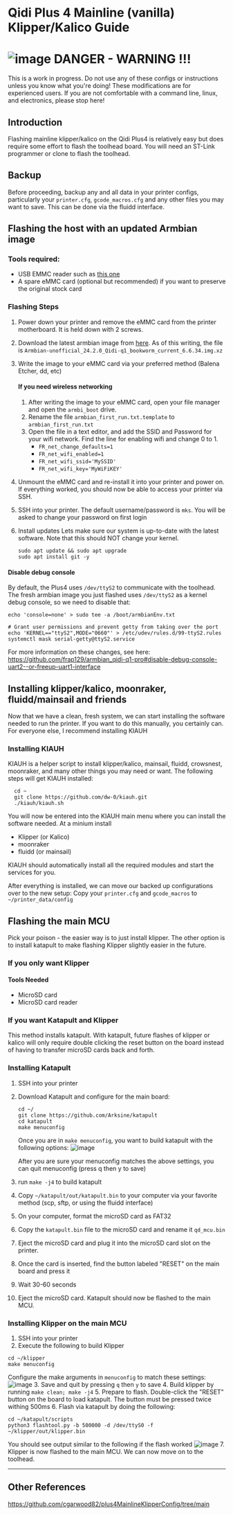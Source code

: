 # Qidi Plus 4 Mainline (vanilla) Klipper/Kalico Guide

# ![image](images/warning.gif) DANGER - WARNING !!!
This is a work in progress. Do not use any of these configs or instructions unless you know what you're doing!
These modifications are for experienced users. If you are not comfortable with a command line, linux, and electronics, please stop here!

## Introduction
Flashing mainline klipper/kalico on the Qidi Plus4 is relatively easy but does require some effort to flash the toolhead board. You will need an ST-Link programmer or clone to flash the toolhead.

## Backup
Before proceeding, backup any and all data in your printer configs, particularly your `printer.cfg`, `gcode_macros.cfg` and any other files
you may want to save. This can be done via the fluidd interface.

## Flashing the host with an updated Armbian image
### Tools required:
* USB EMMC reader such as [this one](https://www.amazon.com/Vacatga-Adapter-EMMC-Adapter-52-6x16x10mm-2-07x0-63x0-39in/dp/B0D1MY7943?gQT=1)
* A spare eMMC card (optional but recommended) if you want to preserve the original stock card

### Flashing Steps
1. Power down your printer and remove the eMMC card from the printer motherboard. It is held down with 2 screws.
2. Download the latest armbian image from [here](https://github.com/frap129/armbian_qidi-q1-pro/releases).
As of this writing, the file is `Armbian-unofficial_24.2.0_Qidi-q1_bookworm_current_6.6.34.img.xz`
3. Write the image to your eMMC card via your preferred method (Balena Etcher, dd, etc)

    #### If you need wireless networking
    1. After writing the image to your eMMC card, open your file manager and open the `armbi_boot` drive.
    2. Rename the file `armbian_first_run.txt.template` to `armbian_first_run.txt`
    3. Open the file in a text editor, and add the SSID and Password for your wifi network. Find the line for enabling wifi and change 0 to 1.
        * `FR_net_change_defaults=1`
        * `FR_net_wifi_enabled=1`
        * `FR_net_wifi_ssid='MySSID'`
        * `FR_net_wifi_key='MyWiFiKEY'`
4. Unmount the eMMC card and re-install it into your printer and power on. If everything worked, you should now be able to access your printer via SSH.
5. SSH into your printer. The default username/password is `mks`. You will be asked to change your password on first login
6. Install updates
    Lets make sure our system is up-to-date with the latest software. Note that this should NOT change your kernel.
    ```
    sudo apt update && sudo apt upgrade
    sudo apt install git -y
    ```

#### Disable debug console
By default, the Plus4 uses `/dev/ttyS2` to communicate with the toolhead. The fresh armbian image you just flashed uses `/dev/ttyS2` as a
kernel debug console, so we need to disable that:
```
echo 'console=none' > sudo tee -a /boot/armbianEnv.txt

# Grant user permissions and prevent getty from taking over the port
echo 'KERNEL=="ttyS2",MODE="0660"' > /etc/udev/rules.d/99-ttyS2.rules
systemctl mask serial-getty@ttyS2.service
```
For more information on these changes, see here: https://github.com/frap129/armbian_qidi-q1-pro#disable-debug-console-uart2--or-freeup-uart1-interface

## Installing klipper/kalico, moonraker, fluidd/mainsail and friends
Now that we have a clean, fresh system, we can start installing the software needed to run the printer. If you want to do this manually, you certainly can.
For everyone else, I recommend installing KIAUH
### Installing KIAUH
KIAUH is a helper script to install klipper/kalico, mainsail, fluidd, crowsnest, moonraker, and many other things you may need or want.
The following steps will get KIAUH installed:
```
  cd ~
  git clone https://github.com/dw-0/kiauh.git
  ./kiauh/kiauh.sh
```
You will now be entered into the KIAUH main menu where you can install the software needed. At a minium install
* Klipper (or Kalico)
* moonraker
* fluidd (or mainsail)

KIAUH should automatically install all the required modules and start the services for you.

After everything is installed, we can move our backed up configurations over to the new setup:
Copy your `printer.cfg` and `gcode_macros` to `~/printer_data/config`

## Flashing the main MCU
Pick your poison - the easier way is to just install klipper. The other option is to install katapult to make flashing Klipper slightly easier in the future.

### If you only want Klipper
#### Tools Needed
* MicroSD card
* MicroSD card reader

### If you want Katapult and Klipper

This method installs katapult. With katapult, future flashes of klipper or kalico will only require double clicking the reset button on the
board instead of having to transfer microSD cards back and forth.

### Installing Katapult

1. SSH into your printer
2. Download Katapult and configure for the main board:
    ```
    cd ~/
    git clone https://github.com/Arksine/katapult
    cd katapult
    make menuconfig
    ```
    Once you are in `make menuconfig`, you want to build katapult with the following options:
    ![image](images/katapult_mainmcu.png)

    After you are sure your menuconfig matches the above settings, you can quit menuconfig (press q then y to save)
3. run `make -j4` to build katapult
4. Copy `~/katapult/out/katapult.bin` to your computer via your favorite method (scp, sftp, or using the fluidd interface)
5. On your computer, format the microSD card as FAT32
6. Copy the `katapult.bin` file to the microSD card and rename it `qd_mcu.bin`
7. Eject the microSD card and plug it into the microSD card slot on the printer.
8. Once the card is inserted, find the button labeled "RESET" on the main board and press it
9. Wait 30-60 seconds
10. Eject the microSD card. Katapult should now be flashed to the main MCU.

### Installing Klipper on the main MCU

1. SSH into your printer
2. Execute the following to build Klipper
  ```
  cd ~/klipper
  make menuconfig
  ```
  Configure the make arguments in `menuconfig` to match these settings:
  ![image](images/klipper_mainmcu.png)
3. Save and quit by pressing `q` then `y` to save
4. Build klipper by running `make clean; make -j4`
5. Prepare to flash. Double-click the "RESET" button on the board to load katapult. The button must be pressed twice withing 500ms
6. Flash via katapult by doing the following:
  ```
  cd ~/katapult/scripts
  python3 flashtool.py -b 500000 -d /dev/ttyS0 -f ~/klipper/out/klipper.bin
  ```
  You should see output similar to the following if the flash worked
  ![image](images/flash_success-mainmcu.png)
7. Klipper is now flashed to the main MCU. We can now move on to the toolhead.



---
## Other References
https://github.com/cgarwood82/plus4MainlineKlipperConfig/tree/main
